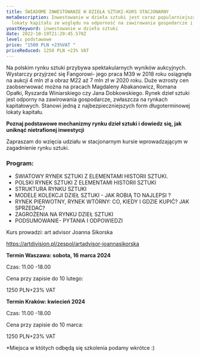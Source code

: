 ```yaml
---
title: ŚWIADOME INWESTOWANIE W DZIEŁA SZTUKI-KURS STACJONARNY
metaDescription: Inwestowanie w dzieła sztuki jest coraz popularniejszą formą
  lokaty kapitału ze względu na odporność na zawirowania gospodarcze i inflację
yoastKeyword: inwestowanie w dzieła sztuki
date: 2022-10-19T21:29:45.570Z
level: podstawowe
price: "1500 PLN +23%VAT "
priceReduced: 1250 PLN +23% VAT
---
```

Na polskim rynku sztuki przybywa spektakularnych wyników aukcyjnych. Wystarczy przyjrzeć się Fangorowi- jego praca M39 w 2018 roku osiągnęła na aukcji 4 mln zł a obraz M22 aż 7 mln zł w 2020 roku. Duże wzrosty cen zaobserwować można na pracach Magdaleny Abakanowicz, Romana Opałki, Ryszarda Winiarskiego czy Jana Dobkowskiego. Rynek dzieł sztuki jest odporny na zawirowania gospodarcze, zwłaszcza na rynkach kapitałowych. Stanowi jedną z najbezpieczniejszych form długoterminowej lokaty kapitału. 

**Poznaj podstawowe mechanizmy rynku dzieł sztuki i dowiedz się, jak uniknąć nietrafionej inwestycji**

Zapraszam do wzięcia udziału w stacjonarnym kursie wprowadzającym w zagadnienie rynku sztuki.

### **Program:**

* ŚWIATOWY  RYNEK SZTUKI Z ELEMENTAMI HISTORII SZTUKI.
* POLSKI RYNEK SZTUKI Z ELEMENTAMI HISTORII SZTUKI 
* STRUKTURA RYNKU SZTUKI 
* MODELE KOLEKCJI DZIEŁ SZTUKI - JAK ROBIĄ TO NAJLEPSI ?
* RYNEK PIERWOTNY, RYNEK WTÓRNY: CO, KIEDY I GDZIE KUPIĆ? JAK SPRZEDAĆ?
* ZAGROŻENIA NA RYNKU DZIEŁ SZTUKI
* PODSUMOWANIE- PYTANIA I ODPOWIEDZI

Kurs prowadzi: art advisor Joanna Sikorska 

https://artdivision.pl/zespol/artadvisor-joannasikorska

**Termin Waszawa: sobota, 16 marca 2024**

Czas: 11.00 -18.00  

Cena przy zapisie do 10 lutego: 

1250 PLN+23% VAT

**Termin Kraków: kwiecień 2024** 

Czas: 11.00 -18.00  

Cena przy zapisie do 10 marca: 

1250 PLN+23% VAT

\*Miejsca w któtych odbędą się szkolenia podamy wkrótce :)